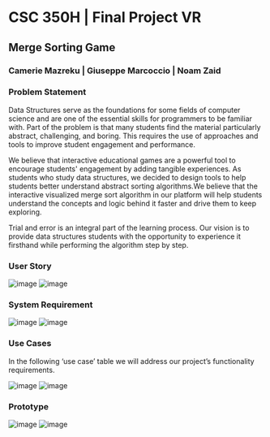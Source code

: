 # CSC 350H | Final Project VR

## Merge Sorting Game

### Camerie Mazreku | Giuseppe Marcoccio | Noam Zaid

### Problem Statement

Data Structures serve as the foundations for some fields of computer science and are one of the essential skills for programmers to be familiar with. Part of the problem is that many students find the material particularly abstract, challenging, and boring. This requires the use of approaches and tools to improve student engagement and performance.

We believe that interactive educational games are a powerful tool to encourage students' engagement by adding tangible experiences. As students who study data structures, we decided to design tools to help students better understand abstract sorting algorithms.We believe that the interactive visualized merge sort algorithm in our platform will help students understand the concepts and logic behind it faster and drive them to keep exploring. 

Trial and error is an integral part of the learning process. Our vision is to provide data structures students with the opportunity to experience it firsthand while performing the algorithm step by step.

### User Story

![image](https://user-images.githubusercontent.com/72586685/143984489-091effe9-8b34-4c96-a879-1ea006c3f119.png)
![image](https://user-images.githubusercontent.com/72586685/143984716-4d2e0f68-795e-4f6b-92ac-304265c31827.png)

### System Requirement

![image](https://user-images.githubusercontent.com/72586685/143985086-296513eb-3736-457a-9792-6ccf2e3e5c58.png)
![image](https://user-images.githubusercontent.com/72586685/143985138-65ad8135-aba5-4795-9494-d255586e6fe1.png)

### Use Cases

In the following ‘use case’ table we will address our project’s functionality requirements.

![image](https://user-images.githubusercontent.com/72586685/143985574-d092896a-b600-47d6-8df8-8b7942d5315b.png)
![image](https://user-images.githubusercontent.com/72586685/143985655-1dd33ede-4474-42f9-93cf-1b522ff5c01b.png)

### Prototype

![image](https://user-images.githubusercontent.com/72586685/143985823-f9845eb8-ea44-403b-b091-844102d96677.png)
![image](https://user-images.githubusercontent.com/72586685/143985862-983ffcf0-ac0c-4b5c-bdd2-d6b64d2c23d1.png)




